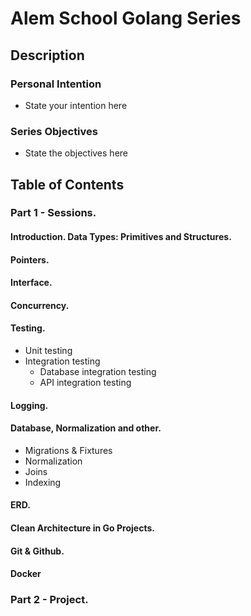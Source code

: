# Alem School Golang Series

## Description

### Personal Intention
- State your intention here

### Series Objectives
- State the objectives here

## Table of Contents
### Part 1 - Sessions.
#### Introduction. Data Types: Primitives and Structures.

#### Pointers.

#### Interface.

#### Concurrency.

#### Testing.
- Unit testing
- Integration testing
  - Database integration testing
  - API integration testing

#### Logging.

#### Database, Normalization and other.
- Migrations & Fixtures
- Normalization
- Joins
- Indexing

#### ERD.

#### Clean Architecture in Go Projects.

#### Git & Github.
#### Docker

### Part 2 - Project.
